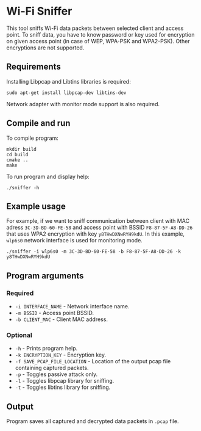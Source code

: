 # Wi-Fi Sniffer
This tool sniffs Wi-Fi data packets between selected client and access point. 
To sniff data, you have to know password or key used for encryption on given access point (in case of WEP, WPA-PSK and WPA2-PSK). Other encryptions are not supported.

## Requirements
Installing Libpcap and Libtins libraries is required:
```
sudo apt-get install libpcap-dev libtins-dev
```

Network adapter with monitor mode support is also required.

## Compile and run
To compile program:
```
mkdir build
cd build
cmake ..
make
```

To run program and display help:
```
./sniffer -h
```

## Example usage
For example, if we want to sniff communication between client with MAC adress `3C-3D-BD-60-FE-58` and access point with BSSID `F8-87-5F-A8-DD-26` that uses WPA2 encryption with key `y8THwDXNwRYH9kdU`. In this example, `wlp6s0` network interface is used for monitoring mode.
```
./sniffer -i wlp6s0 -m 3C-3D-BD-60-FE-58 -b F8-87-5F-A8-DD-26 -k y8THwDXNwRYH9kdU
```

## Program arguments
### Required

* `-i INTERFACE_NAME` - Network interface name.
* `-m BSSID` - Access point BSSID.
* `-b CLIENT_MAC` - Client MAC address.

### Optional

* `-h` - Prints program help.
* `-k ENCRYPTION_KEY` - Encryption key.
* `-f SAVE_PCAP_FILE_LOCATION` - Location of the output pcap file containing captured packets.
* `-p` - Toggles passive attack only.
* `-l` - Toggles libpcap library for sniffing.
* `-t` - Toggles libtins library for sniffing.

## Output
Program saves all captured and decrypted data packets in `.pcap` file.
